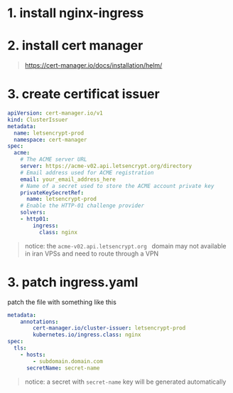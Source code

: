 # 1. install nginx-ingress

# 2. install cert manager
> https://cert-manager.io/docs/installation/helm/




# 3. create certificat issuer
```yaml
apiVersion: cert-manager.io/v1
kind: ClusterIssuer
metadata:
  name: letsencrypt-prod
  namespace: cert-manager
spec:
  acme:
    # The ACME server URL
    server: https://acme-v02.api.letsencrypt.org/directory
    # Email address used for ACME registration
    email: your_email_address_here
    # Name of a secret used to store the ACME account private key
    privateKeySecretRef:
      name: letsencrypt-prod
    # Enable the HTTP-01 challenge provider
    solvers:
    - http01:
        ingress:
          class: nginx
```

> notice: the `acme-v02.api.letsencrypt.org
` domain may not available in iran VPSs and need to route through a VPN


# 3. patch ingress.yaml

patch the file with something like this

```yaml
metadata:
    annotations:
        cert-manager.io/cluster-issuer: letsencrypt-prod
        kubernetes.io/ingress.class: nginx
spec:
  tls:
    - hosts:
        - subdomain.domain.com
      secretName: secret-name
```

> notice: a secret with `secret-name` key will be generated automatically